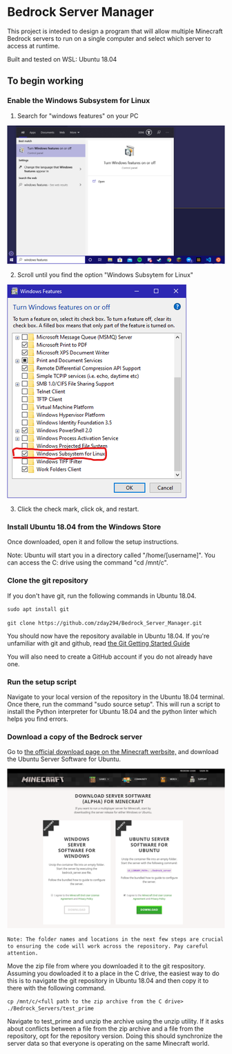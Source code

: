 # Bedrock Server Manager

This project is inteded to design a program that will allow multiple Minecraft Bedrock servers to run on a single computer and select which server to access at runtime.

Built and tested on WSL: Ubuntu 18.04

## To begin working

### Enable the Windows Subsystem for Linux

1. Search for "windows features" on your PC

![Windows search screenshot](images/windows_features_search.png)

2. Scroll until you find the option "Windows Subsytem for Linux"

![Windows features screenshot](images/windows_features_open.png)

3. Click the check mark, click ok, and restart.

### Install Ubuntu 18.04 from the Windows Store

Once downloaded, open it and follow the setup instructions.

Note: Ubuntu will start you in a directory called "/home/[username]". You can access the C: drive using the command "cd /mnt/c".

### Clone the git repository

If you don't have git, run the following commands in Ubuntu 18.04.

    sudo apt install git

    git clone https://github.com/zday294/Bedrock_Server_Manager.git 

You should now have the repository available in Ubuntu 18.04. If you're unfamiliar with git and github, read [the Git Getting Started Guide](./gitting_started.md)

You will also need to create a GitHub account if you do not already have one.

### Run the setup script

Navigate to your local version of the repository in the Ubuntu 18.04 terminal. Once there, run the command "sudo source setup". This will run a script to install the Python interpreter for Ubuntu 18.04 and the python linter which helps you find errors.

### Download a copy of the Bedrock server

Go to [the official download page on the Minecraft werbsite,](https://www.minecraft.net/en-us/download/server/bedrock/) and download the Ubuntu Server Software for Ubuntu.

![Server download image](images/server_download.png)

    Note: The folder names and locations in the next few steps are crucial to ensuring the code will work across the repository. Pay careful attention.

Move the zip file from where you downloaded it to the git respository. Assuming you dowloaded it to a place in the C drive, the easiest way to do this is to navigate the git repository in Ubuntu 18.04 and then copy it to there with the following command.

    cp /mnt/c/<full path to the zip archive from the C drive>  ./Bedrock_Servers/test_prime

Navigate to test_prime and unzip the archive using the unzip utility. If it asks about conflicts between a file from the zip archive and a file from the repository, opt for the repository version. Doing this should synchronize the server data so that everyone is operating on the same Minecraft world.
